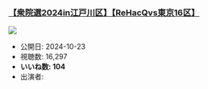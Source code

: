 ### [【衆院選2024in江戸川区】【ReHacQvs東京16区】](https://www.youtube.com/watch?v=yoDfd5E_WgE)
[![](https://img.youtube.com/vi/yoDfd5E_WgE/sddefault.jpg)](https://www.youtube.com/watch?v=yoDfd5E_WgE)
-   公開日: 2024-10-23
-   視聴数: 16,297
-   **いいね数: 104**
-   出演者: 
